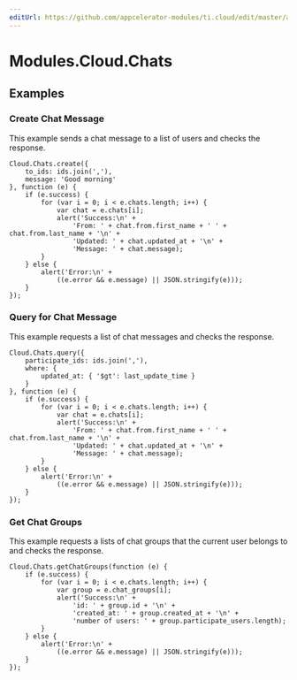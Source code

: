 ```yaml
---
editUrl: https://github.com/appcelerator-modules/ti.cloud/edit/master/apidoc/Chats/Chats.yml
---
```

# Modules.Cloud.Chats

<TypeHeader/>

## Examples

### Create Chat Message

This example sends a chat message to a list of users and checks the response.

    Cloud.Chats.create({
        to_ids: ids.join(','),
        message: 'Good morning'
    }, function (e) {
        if (e.success) {
            for (var i = 0; i < e.chats.length; i++) {
                var chat = e.chats[i];
                alert('Success:\n' +
                    'From: ' + chat.from.first_name + ' ' + chat.from.last_name + '\n' +
                    'Updated: ' + chat.updated_at + '\n' +
                    'Message: ' + chat.message);
            }
        } else {
            alert('Error:\n' +
                ((e.error && e.message) || JSON.stringify(e)));
        }
    });

### Query for Chat Message

This example requests a list of chat messages and checks the response.

    Cloud.Chats.query({
        participate_ids: ids.join(','),
        where: {
            updated_at: { '$gt': last_update_time }
        }
    }, function (e) {
        if (e.success) {
            for (var i = 0; i < e.chats.length; i++) {
                var chat = e.chats[i];
                alert('Success:\n' +
                    'From: ' + chat.from.first_name + ' ' + chat.from.last_name + '\n' +
                    'Updated: ' + chat.updated_at + '\n' +
                    'Message: ' + chat.message);
            }
        } else {
            alert('Error:\n' +
                ((e.error && e.message) || JSON.stringify(e)));
        }
    });

### Get Chat Groups

This example requests a lists of chat groups that the current user belongs to and checks 
the response.

    Cloud.Chats.getChatGroups(function (e) {
        if (e.success) {
            for (var i = 0; i < e.chats.length; i++) {
                var group = e.chat_groups[i];
                alert('Success:\n' +
                    'id: ' + group.id + '\n' +
                    'created_at: ' + group.created_at + '\n' +
                    'number of users: ' + group.participate_users.length);
            }
        } else {
            alert('Error:\n' +
                ((e.error && e.message) || JSON.stringify(e)));
        }
    });

<ApiDocs/>
